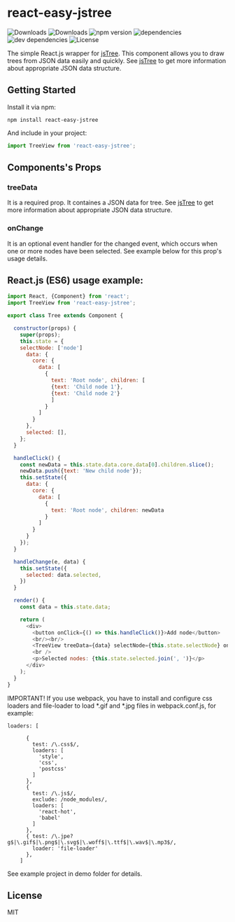 # react-easy-jstree

![Downloads](https://img.shields.io/npm/dm/react-simple-jstree.svg)
![Downloads](https://img.shields.io/npm/dt/react-simple-jstree.svg)
![npm version](https://img.shields.io/npm/v/react-simple-jstree.svg)
![dependencies](https://img.shields.io/david/alwinn1977/react-simple-jstree.svg)
![dev dependencies](https://img.shields.io/david/dev/alwinn1977/react-simple-jstree.svg)
![License](https://img.shields.io/npm/l/react-simple-jstree.svg)

The simple React.js wrapper for [jsTree](https://github.com/vakata/jstree).
This component allows you to draw trees from JSON data easily and quickly.
See [jsTree](https://github.com/vakata/jstree) to get more information
about appropriate JSON data structure.

## Getting Started

Install it via npm:

```shell
npm install react-easy-jstree
```

And include in your project:

```javascript
import TreeView from 'react-easy-jstree';
```

## Components's Props

### treeData

It is a required prop. It containes a JSON data for tree. See [jsTree](https://github.com/vakata/jstree) to get more information 
about appropriate JSON data structure.

### onChange

It is an optional event handler for the changed event, which occurs when one or more nodes
 have been selected. See example below for this prop's usage details.


## React.js (ES6) usage example:

```javascript
import React, {Component} from 'react';
import TreeView from 'react-easy-jstree';

export class Tree extends Component {

  constructor(props) {
    super(props);
    this.state = {
    selectNode: ['node']
      data: {
        core: {
          data: [
            {
              text: 'Root node', children: [
              {text: 'Child node 1'},
              {text: 'Child node 2'}
              ]
            }
          ]
        }
      },
      selected: [],
    };
  }

  handleClick() {
    const newData = this.state.data.core.data[0].children.slice();
    newData.push({text: 'New child node'});
    this.setState({
      data: {
        core: {
          data: [
            {
              text: 'Root node', children: newData
            }
          ]
        }
      }
    });
  }

  handleChange(e, data) {
    this.setState({
      selected: data.selected,
    })
  }

  render() {
    const data = this.state.data;

    return (
      <div>
        <button onClick={() => this.handleClick()}>Add node</button>
        <br/><br/>
        <TreeView treeData={data} selectNode={this.state.selectNode} onChange={(e, data) => this.handleChange(e, data)} />
        <br />
        <p>Selected nodes: {this.state.selected.join(', ')}</p>
      </div>
    );
  }
}
```

IMPORTANT! If you use webpack, you have to install and configure css loaders and file-loader to load
*.gif and *.jpg files in webpack.conf.js, for example:

```
loaders: [
     
      {
        test: /\.css$/,
        loaders: [
          'style',
          'css',
          'postcss'
        ]
      },
      {
        test: /\.js$/,
        exclude: /node_modules/,
        loaders: [
          'react-hot',
          'babel'
        ]
      },
      { test: /\.jpe?g$|\.gif$|\.png$|\.svg$|\.woff$|\.ttf$|\.wav$|\.mp3$/,
        loader: 'file-loader'
      },
    ]

```

See example project in demo folder for details.

## License

MIT
